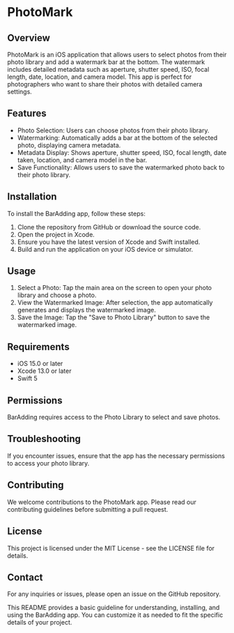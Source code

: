 # PhotoMark

## Overview

PhotoMark is an iOS application that allows users to select photos from their photo library and add a watermark bar at the bottom. The watermark includes detailed metadata such as aperture, shutter speed, ISO, focal length, date, location, and camera model. This app is perfect for photographers who want to share their photos with detailed camera settings.

## Features

- Photo Selection: Users can choose photos from their photo library.
- Watermarking: Automatically adds a bar at the bottom of the selected photo, displaying camera metadata.
- Metadata Display: Shows aperture, shutter speed, ISO, focal length, date taken, location, and camera model in the bar.
- Save Functionality: Allows users to save the watermarked photo back to their photo library.

## Installation

To install the BarAdding app, follow these steps:

1. Clone the repository from GitHub or download the source code.
2. Open the project in Xcode.
3. Ensure you have the latest version of Xcode and Swift installed.
4. Build and run the application on your iOS device or simulator.

## Usage

1. Select a Photo: Tap the main area on the screen to open your photo library and choose a photo.
2. View the Watermarked Image: After selection, the app automatically generates and displays the watermarked image.
3. Save the Image: Tap the "Save to Photo Library" button to save the watermarked image.

## Requirements

- iOS 15.0 or later
- Xcode 13.0 or later
- Swift 5

## Permissions

BarAdding requires access to the Photo Library to select and save photos.

## Troubleshooting

If you encounter issues, ensure that the app has the necessary permissions to access your photo library.

## Contributing

We welcome contributions to the PhotoMark app. Please read our contributing guidelines before submitting a pull request.

## License

This project is licensed under the MIT License - see the LICENSE file for details.

## Contact

For any inquiries or issues, please open an issue on the GitHub repository.

This README provides a basic guideline for understanding, installing, and using the BarAdding app. You can customize it as needed to fit the specific details of your project.

